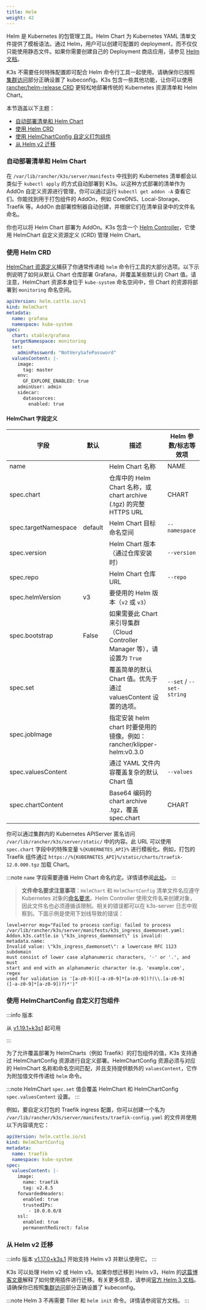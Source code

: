 ```yaml
---
title: Helm
weight: 42
---
```


Helm 是 Kubernetes 的包管理工具。Helm Chart 为 Kubernetes YAML 清单文件提供了模板语法。通过 Helm，用户可以创建可配置的 deployment，而不仅仅只能使用静态文件。如果你需要创建自己的 Deployment 商店应用，请参见 [Helm 文档](https://helm.sh/docs/intro/quickstart/)。

K3s 不需要任何特殊配置即可配合 Helm 命令行工具一起使用。请确保你已按照[集群访问](../cluster-access/cluster-access.md)部分正确设置了 kubeconfig。K3s 包含一些其他功能，让你可以使用 [rancher/helm-release CRD](#使用-helm-crd) 更轻松地部署传统的 Kubernetes 资源清单和 Helm Chart。

本节涵盖以下主题：

- [自动部署清单和 Helm Chart](#自动部署清单和-helm-chart)
- [使用 Helm CRD](#使用-helm-crd)
- [使用 HelmChartConfig 自定义打包组件](#使用-helmchartconfig-自定义打包组件)
- [从 Helm v2 迁移](#从-helm-v2-迁移)

### 自动部署清单和 Helm Chart

在 `/var/lib/rancher/k3s/server/manifests` 中找到的 Kubernetes 清单都会以类似于 `kubectl apply` 的方式自动部署到 K3s。以这种方式部署的清单作为 AddOn 自定义资源进行管理，你可以通过运行 `kubectl get addon -A` 查看它们。你能找到用于打包组件的 AddOn，例如 CoreDNS、Local-Storage、Traefik 等。AddOn 由部署控制器自动创建，并根据它们在清单目录中的文件名命名。

你也可以将 Helm Chart 部署为 AddOn。K3s 包含一个 [Helm Controller](https://github.com/rancher/helm-controller/)，它使用 HelmChart 自定义资源定义 (CRD) 管理 Helm Chart。

### 使用 Helm CRD

[HelmChart 资源定义](https://github.com/rancher/helm-controller#helm-controller)捕获了你通常传递给 `helm` 命令行工具的大部分选项。以下示例说明了如何从默认 Chart 仓库部署 Grafana，并覆盖某些默认的 Chart 值。请注意，HelmChart 资源本身位于 `kube-system` 命名空间中，但 Chart 的资源将部署到 `monitoring` 命名空间。

```yaml
apiVersion: helm.cattle.io/v1
kind: HelmChart
metadata:
  name: grafana
  namespace: kube-system
spec:
  chart: stable/grafana
  targetNamespace: monitoring
  set:
    adminPassword: "NotVerySafePassword"
  valuesContent: |-
    image:
      tag: master
    env:
      GF_EXPLORE_ENABLED: true
    adminUser: admin
    sidecar:
      datasources:
        enabled: true
```

#### HelmChart 字段定义

| 字段 | 默认 | 描述 | Helm 参数/标志等效项 |
|-------|---------|-------------|-------------------------------|
| name |   | Helm Chart 名称 | NAME |
| spec.chart |   | 仓库中的 Helm Chart 名称，或 chart archive (.tgz) 的完整 HTTPS URL | CHART |
| spec.targetNamespace | default | Helm Chart 目标命名空间 | `--namespace` |
| spec.version |   | Helm Chart 版本（通过仓库安装时） | `--version` |
| spec.repo |   | Helm Chart 仓库 URL | `--repo` |
| spec.helmVersion | v3 | 要使用的 Helm 版本（`v2` 或 `v3`） |  |
| spec.bootstrap | False | 如果需要此 Chart 来引导集群（Cloud Controller Manager 等），请设置为 `True` |  |
| spec.set |   | 覆盖简单的默认 Chart 值。优先于通过 valuesContent 设置的选项。 | `--set` / `--set-string` |
| spec.jobImage |   | 指定安装 helm chart 时要使用的镜像。例如：rancher/klipper-helm:v0.3.0 | |
| spec.valuesContent |   | 通过 YAML 文件内容覆盖复杂的默认 Chart 值 | `--values` |
| spec.chartContent |   | Base64 编码的 chart archive .tgz，覆盖 spec.chart | CHART |

你可以通过集群内的 Kubernetes APIServer 匿名访问 `/var/lib/rancher/k3s/server/static/` 中的内容。此 URL 可以使用 `spec.chart` 字段中的特殊变量 `%{KUBERNETES_API}%` 进行模板化。例如，打包的 Traefik 组件通过 `https://%{KUBERNETES_API}%/static/charts/traefik-12.0.000.tgz` 加载 Chart。

:::note
`name` 字段需要遵循 Helm Chart 命名约定。详情请参阅[此处](https://helm.sh/docs/chart_best_practices/conventions/#chart-names)。
:::

> **文件命名要求注意事项**：`HelmChart` 和 `HelmChartConfig` 清单文件名应遵守 Kubernetes 对象的[命名要求](https://kubernetes.io/docs/concepts/overview/working-with-objects/names/)。Helm Controller 使用文件名来创建对象，因此文件名也必须遵循该限制。相关的错误都可以在 k3s-server 日志中观察到。下面示例是使用下划线导致的错误：
```
level=error msg="Failed to process config: failed to process
/var/lib/rancher/k3s/server/manifests/k3s_ingress_daemonset.yaml:
Addon.k3s.cattle.io \"k3s_ingress_daemonset\" is invalid: metadata.name:
Invalid value: \"k3s_ingress_daemonset\": a lowercase RFC 1123 subdomain
must consist of lower case alphanumeric characters, '-' or '.', and must
start and end with an alphanumeric character (e.g. 'example.com', regex
used for validation is '[a-z0-9]([-a-z0-9]*[a-z0-9])?(\\.[a-z0-9]
([-a-z0-9]*[a-z0-9])?)*')"
```

### 使用 HelmChartConfig 自定义打包组件

:::info 版本

从 [v1.19.1+k3s1](https://github.com/k3s-io/k3s/releases/tag/v1.19.1%2Bk3s1) 起可用

:::

为了允许覆盖部署为 HelmCharts（例如 Traefik）的打包组件的值，K3s 支持通过 HelmChartConfig 资源进行自定义部署。HelmChartConfig 资源必须与对应的 HelmChart 名称和命名空间匹配，并且支持提供额外的 `valuesContent`，它作为附加值文件传递给 `helm` 命令。

:::note
HelmChart `spec.set` 值会覆盖 HelmChart 和 HelmChartConfig `spec.valuesContent` 设置。
:::

例如，要自定义打包的 Traefik ingress 配置，你可以创建一个名为 `/var/lib/rancher/k3s/server/manifests/traefik-config.yaml` 的文件并使用以下内容填充它：

```yaml
apiVersion: helm.cattle.io/v1
kind: HelmChartConfig
metadata:
  name: traefik
  namespace: kube-system
spec:
  valuesContent: |-
    image:
      name: traefik
      tag: v2.8.5
    forwardedHeaders:
      enabled: true
      trustedIPs:
        - 10.0.0.0/8
    ssl:
      enabled: true
      permanentRedirect: false
```

### 从 Helm v2 迁移

:::info 版本
[v1.17.0+k3s.1](https://github.com/k3s-io/k3s/releases/tag/v1.17.0%2Bk3s.1) 开始支持 Helm v3 并默认使用它。
:::

K3s 可以处理 Helm v2 或 Helm v3。如果你想迁移到 Helm v3，Helm 的[这篇博客文章](https://helm.sh/blog/migrate-from-helm-v2-to-helm-v3/)解释了如何使用插件进行迁移。有关更多信息，请参阅[官方 Helm 3 文档](https://helm.sh/docs/)。请确保你已按照[集群访问](../cluster-access/cluster-access.md)部分正确设置了 kubeconfig。

:::note
Helm 3 不再需要 Tiller 和 `helm init` 命令。详情请参阅官方文档。
:::